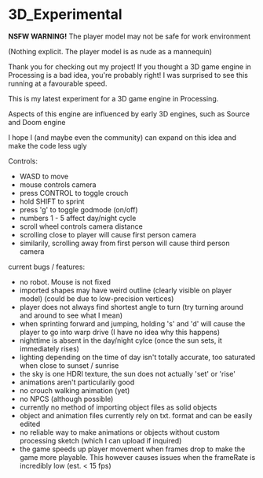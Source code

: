 # 3D_Experimental
**NSFW WARNING!** The player model may not be safe for work environment

(Nothing explicit. The player model is as nude as a mannequin)

Thank you for checking out my project! If you thought a 3D game engine in Processing is a 
bad idea, you're probably right! I was surprised to see this running at a favourable speed.

This is my latest experiment for a 3D game engine in Processing.

Aspects of this engine are influenced by early 3D engines, such as Source and Doom engine

I hope I (and maybe even the community) can expand on this idea and make the code less ugly

Controls:

- WASD to move
- mouse controls camera
- press CONTROL to toggle crouch
- hold SHIFT to sprint
- press 'g' to toggle godmode (on/off)
- numbers 1 - 5 affect day/night cycle
- scroll wheel controls camera distance
- scrolling close to player will cause first person camera
- similarily, scrolling away from first person will cause third person camera

current bugs / features:

- no robot. Mouse is not fixed
- imported shapes may have weird outline (clearly visible on player model) (could be due to low-precision vertices)
- player does not always find shortest angle to turn (try turning around and around to see what I mean)
- when sprinting forward and jumping, holding 's' and 'd' will cause the player to go into warp drive
(I have no idea why this happens)
- nighttime is absent in the day/night cylce (once the sun sets, it immediately rises)
- lighting depending on the time of day isn't totally accurate, too saturated when close to sunset / sunrise
- the sky is one HDRI texture, the sun does not actually 'set' or 'rise'
- animations aren't particularily good
- no crouch walking animation (yet)
- no NPCS (although possible)
- currently no method of importing object files as solid objects
- object and animation files currently rely on txt. format and can be easily edited
- no reliable way to make animations or objects without custom processing sketch (which I can upload if inquired)
- the game speeds up player movement when frames drop to make the game more playable. This however causes
issues when the frameRate is incredibly low (est. < 15 fps)
